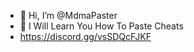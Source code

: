- 👋 Hi, I’m @MdmaPaster
- 👀 I Will Learn You How To Paste Cheats
- https://discord.gg/vsSDQcFJKF


<!---
MdmaPaster/MdmaPaster is a ✨ special ✨ repository because its `README.md` (this file) appears on your GitHub profile.
You can click the Preview link to take a look at your changes.
--->
